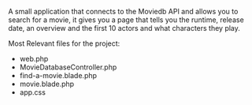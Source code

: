 A small application that connects to the Moviedb API and allows you to search for a movie, it gives you a page that tells you the runtime, release date, an overview and the first 10 actors and what characters they play.

Most Relevant files for the project:
- web.php
- MovieDatabaseController.php
- find-a-movie.blade.php
- movie.blade.php
- app.css
